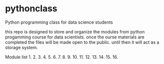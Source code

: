 # pythonclass
Python programming class for data science students


this repo is designed to store and organize the modules from python progamming course for data scientists. once the ourse materials are completed the files will be made open to the public. until then it will act as a storage system. 


Module list
1.
2.
3.
4.
5.
6.
7.
8.
9.
10.
11.
12.
13.
14.
15.
16.


